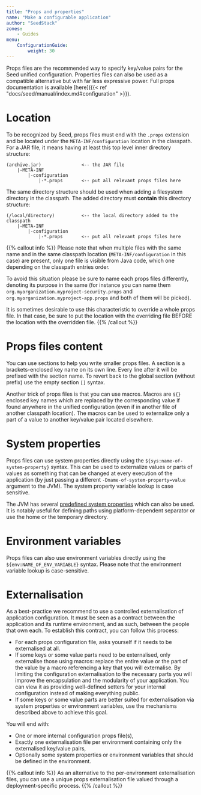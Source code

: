 ```yaml
---
title: "Props and properties"
name: "Make a configurable application"
author: "SeedStack"
zones:
    - Guides
menu:
    ConfigurationGuide:
        weight: 30
---
```


Props files are the recommended way to specify key/value pairs for the Seed unified configuration. Properties files can
also be used as a compatible alternative but with far less expressive power. Full props documentation is available 
[here]({{< ref "docs/seed/manual/index.md#configuration" >}}).

# Location

To be recognized by Seed, props files must end with the `.props` extension and be located under the `META-INF/configuration`
location in the classpath. For a JAR file, it means having at least this top level inner directory structure:

    (archive.jar)               <-- the JAR file
        |-META-INF
            |-configuration
                |-*.props       <-- put all relevant props files here
            
The same directory structure should be used when adding a filesystem directory in the classpath. The added directory
must **contain** this directory structure:

    (/local/directory)          <-- the local directory added to the classpath
        |-META-INF
            |-configuration
                |-*.props       <-- put all relevant props files here
 
{{% callout info %}}
Please note that when multiple files with the same name and in the same classpath location (`META-INF/configuration` in 
this case) are present, only one file is visible from Java code, which one depending on the classpath entries order. 

To avoid this situation please be sure to name each props files differently, denoting its purpose in the same (for instance
you can name them `org.myorganization.myproject-security.props` and `org.myorganization.myproject-app.props` and both of 
them will be picked). 

It is sometimes desirable to use this characteristic to override a whole props file. In that case, be sure to put the 
location with the overriding file BEFORE the location with the overridden file.
{{% /callout %}}
 
# Props files content
 
You can use sections to help you write smaller props files. A section is a brackets-enclosed key name on its own line. 
Every line after it will be prefixed with the section name. To revert back to the global section (without prefix) use 
the empty section `[]` syntax.

Another trick of props files is that you can use macros. Macros are `${}` enclosed key names which are replaced by the 
corresponding value if found anywhere in the unified configuration (even if in another file of another classpath 
location). The macros can be used to externalize only a part of a value to another key/value pair located elsewhere.

# System properties

Props files can use system properties directly using the `${sys:name-of-system-property}` syntax. This can be used to
externalize values or parts of values as something that can be changed at every execution of the application (by just
passing a different `-Dname-of-system-property=value` argument to the JVM). The system property variable lookup is case
sensitive.

The JVM has several [predefined system properties](http://docs.oracle.com/javase/tutorial/essential/environment/sysprop.html)
which can also be used. It is notably useful for defining paths using platform-dependent separator or use the home or the
temporary directory. 

# Environment variables

Props files can also use environment variables directly using the `${env:NAME_OF_ENV_VARIABLE}` syntax. Please note that 
the environment variable lookup is case-sensitive.

# Externalisation

As a best-practice we recommend to use a controlled externalisation of application configuration. It must be seen as a
contract between the application and its runtime environment, and as such, between the people that own each. To establish
this contract, you can follow this process:

* For each props configuration file, asks yourself if it needs to be externalised at all.
* If some keys or some value parts need to be externalised, only externalise those using macros: replace the entire value
or the part of the value by a macro referencing a key that you will externalise. By limiting the configuration externalisation
to the necessary parts you will improve the encapsulation and the modularity of your application. You can view it as providing
well-defined setters for your internal configuration instead of making everything public.
* If some keys or some value parts are better suited for externalisation via system properties or environment variables,
 use the mechanisms described above to achieve this goal.
 
You will end with:

* One or more internal configuration props file(s),
* Exactly one externalisation file per environment containing only the externalised key/value pairs,
* Optionally some system properties or environment variables that should be defined in the environment.

{{% callout info %}}
As an alternative to the per-environment externalisation files, you can use a unique props externalisation file valued 
through a deployment-specific process.
{{% /callout %}}
